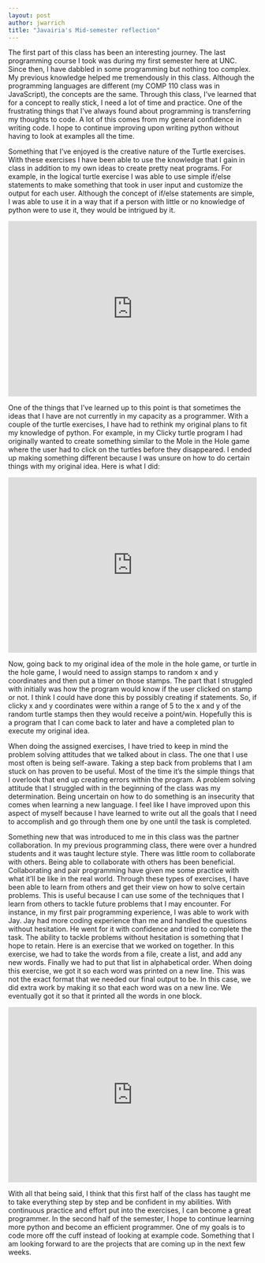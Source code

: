```yaml
---
layout: post
author: jwarrich
title: "Javairia's Mid-semester reflection"
---
```



  The first part of this class has been an interesting journey. The last programming course I took was during my first semester here at UNC. Since then, I have dabbled in some programming but nothing too complex. My previous knowledge helped me tremendously in this class. Although the programming languages are different (my COMP 110 class was in JavaScript), the concepts are the same. Through this class, I’ve learned that for a concept to really stick, I need a lot of time and practice. One of the frustrating things that I’ve always found about programming is transferring my thoughts to code. A lot of this comes from my general confidence in writing code. I hope to continue improving upon writing python without having to look at examples all the time. 
  
  Something that I’ve enjoyed is the creative nature of the Turtle exercises. With these exercises I have been able to use the knowledge that I gain in class in addition to my own ideas to create pretty neat programs. For example, in the logical turtle exercise I was able to use simple if/else statements to make something that took in user input and customize the output for each user. Although the concept of if/else statements are simple, I was able to use it in a way that if a person with little or no knowledge of python were to use it, they would be intrigued by it. 
  
<iframe src="https://trinket.io/embed/python/1651f09ea5" width="100%" height="356" frameborder="0" marginwidth="0" marginheight="0" allowfullscreen></iframe>

  One of the things that I’ve learned up to this point is that sometimes the ideas that I have are not currently in my capacity as a programmer. With a couple of the turtle exercises, I have had to rethink my original plans to fit my knowledge of python. For example, in my Clicky turtle program I had originally wanted to create something similar to the Mole in the Hole game where the user had to click on the turtles before they disappeared. I ended up making something different because I was unsure on how to do certain things with my original idea. Here is what I did: 
  
<iframe src="https://trinket.io/embed/python/4bc2e86c0f" width="100%" height="356" frameborder="0" marginwidth="0" marginheight="0" allowfullscreen></iframe>

Now, going back to my original idea of the mole in the hole game, or turtle in the hole game, I would need to assign stamps to random x and y coordinates and then put a timer on those stamps. The part that I struggled with initially was how the program would know if the user clicked on stamp or not. I think I could have done this by possibly creating if statements. So, if clicky x and y coordinates were within a range of 5 to the x and y of the random turtle stamps then they would receive a point/win. Hopefully this is a program that I can come back to later and have a completed plan to execute my original idea.

  When doing the assigned exercises, I have tried to keep in mind the problem solving attitudes that we talked about in class. The one that I use most often is being self-aware. Taking a step back from problems that I am stuck on has proven to be useful. Most of the time it’s the simple things that I overlook that end up creating errors within the program. A problem solving attitude that I struggled with in the beginning of the class was my determination. Being uncertain on how to do something is an insecurity that comes when learning a new language. I feel like I have improved upon this aspect of myself because I have learned to write out all the goals that I need to accomplish and go through them one by one until the task is completed. 

  Something new that was introduced to me in this class was the partner collaboration. In my previous programming class, there were over a hundred students and it was taught lecture style. There was little room to collaborate with others. Being able to collaborate with others has been beneficial. Collaborating and pair programming have given me some practice with what it’ll be like in the real world. Through these types of exercises, I have been able to learn from others and get their view on how to solve certain problems. This is useful because I can use some of the techniques that I learn from others to tackle future problems that I may encounter. For instance, in my first pair programming experience, I was able to work with Jay. Jay had more coding experience than me and handled the questions without hesitation. He went for it with confidence and tried to complete the task. The ability to tackle problems without hesitation is something that I hope to retain. Here is an exercise that we worked on together. In this exercise, we had to take the words from a file, create a list, and add any new words. Finally we had to put that list in alphabetical order. When doing this exercise, we got it so each word was printed on a new line. This was not the exact format that we needed our final output to be. In this case, we did extra work by making it so that each word was on a new line. We eventually got it so that it printed all the words in one block. 

<iframe src="https://trinket.io/embed/python/6e2de7e6df" width="100%" height="356" frameborder="0" marginwidth="0" marginheight="0" allowfullscreen></iframe>

With all that being said, I think that this first half of the class has taught me to take everything step by step and be confident in my abilities. With continuous practice and effort put into the exercises, I can become a great programmer. In the second half of the semester, I hope to continue learning more python and become an efficient programmer. One of my goals is to code more off the cuff instead of looking at example code. Something that I am looking forward to are the projects that are coming up in the next few weeks. 
